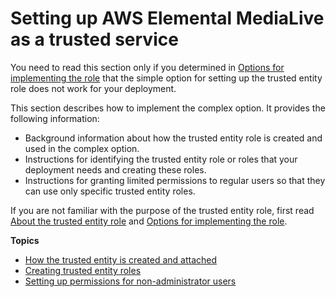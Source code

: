 # Setting up AWS Elemental MediaLive as a trusted service<a name="setup-medialive-trusted-service"></a>

You need to read this section only if you determined in [Options for implementing the role](scenarios-for-medialive-role.md) that the simple option for setting up the trusted entity role does not work for your deployment\.

This section describes how to implement the complex option\. It provides the following information:
+ Background information about how the trusted entity role is created and used in the complex option\. 
+ Instructions for identifying the trusted entity role or roles that your deployment needs and creating these roles\.
+ Instructions for granting limited permissions to regular users so that they can use only specific trusted entity roles\. 

If you are not familiar with the purpose of the trusted entity role, first read [About the trusted entity role](about-trusted-entity.md) and [Options for implementing the role](scenarios-for-medialive-role.md)\.

**Topics**
+ [How the trusted entity is created and attached](complex-scenario-how-entity-handled.md)
+ [Creating trusted entity roles](complex-scenario-create-trusted-entity-role.md)
+ [Setting up permissions for non\-administrator users](complex-scenario-user-permissions.md)